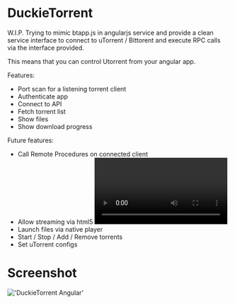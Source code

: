 DuckieTorrent
=============

W.I.P. Trying to mimic btapp.js in angularjs service and provide a clean service interface to connect to uTorrent / Bittorent and execute RPC calls via the
interface provided.

This means that you can control Utorrent from your angular app.

Features:
* Port scan for a listening torrent client
* Authenticate app
* Connect to API
* Fetch torrent list
* Show files
* Show download progress

Future features:
* Call Remote Procedures on connected client
* Allow streaming via html5 <video>
* Launch files via native player
* Start / Stop / Add / Remove torrents
* Set uTorrent configs


Screenshot
==========
!['DuckieTorrent Angular'](http://i.imgur.com/D0VCa4E.png)
